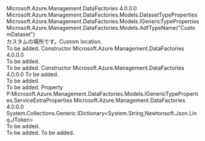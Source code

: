 <Type Name="CustomDataset" FullName="Microsoft.Azure.Management.DataFactories.Models.CustomDataset">
  <TypeSignature Language="C#" Value="public sealed class CustomDataset : Microsoft.Azure.Management.DataFactories.Models.DatasetTypeProperties, Microsoft.Azure.Management.DataFactories.Models.IGenericTypeProperties" />
  <TypeSignature Language="ILAsm" Value=".class public auto ansi sealed beforefieldinit CustomDataset extends Microsoft.Azure.Management.DataFactories.Models.DatasetTypeProperties implements class Microsoft.Azure.Management.DataFactories.Models.IGenericTypeProperties" />
  <TypeSignature Language="DocId" Value="T:Microsoft.Azure.Management.DataFactories.Models.CustomDataset" />
  <TypeSignature Language="VB.NET" Value="Public NotInheritable Class CustomDataset&#xA;Inherits DatasetTypeProperties&#xA;Implements IGenericTypeProperties" />
  <TypeSignature Language="F#" Value="type CustomDataset = class&#xA;    inherit DatasetTypeProperties&#xA;    interface IGenericTypeProperties" />
  <AssemblyInfo>
    <AssemblyName>Microsoft.Azure.Management.DataFactories</AssemblyName>
    <AssemblyVersion>4.0.0.0</AssemblyVersion>
  </AssemblyInfo>
  <Base>
    <BaseTypeName>Microsoft.Azure.Management.DataFactories.Models.DatasetTypeProperties</BaseTypeName>
  </Base>
  <Interfaces>
    <Interface>
      <InterfaceName>Microsoft.Azure.Management.DataFactories.Models.IGenericTypeProperties</InterfaceName>
    </Interface>
  </Interfaces>
  <Attributes>
    <Attribute>
      <AttributeName>Microsoft.Azure.Management.DataFactories.Models.AdfTypeName("CustomDataset")</AttributeName>
    </Attribute>
  </Attributes>
  <Docs>
    <summary>
            <span data-ttu-id="55796-101">カスタムの場所です。</span><span class="sxs-lookup"><span data-stu-id="55796-101">Custom location.</span></span>
            </summary>
    <remarks>To be added.</remarks>
  </Docs>
  <Members>
    <Member MemberName=".ctor">
      <MemberSignature Language="C#" Value="public CustomDataset ();" />
      <MemberSignature Language="ILAsm" Value=".method public hidebysig specialname rtspecialname instance void .ctor() cil managed" />
      <MemberSignature Language="DocId" Value="M:Microsoft.Azure.Management.DataFactories.Models.CustomDataset.#ctor" />
      <MemberSignature Language="VB.NET" Value="Public Sub New ()" />
      <MemberType>Constructor</MemberType>
      <AssemblyInfo>
        <AssemblyName>Microsoft.Azure.Management.DataFactories</AssemblyName>
        <AssemblyVersion>4.0.0.0</AssemblyVersion>
      </AssemblyInfo>
      <Parameters />
      <Docs>
        <summary>To be added.</summary>
        <remarks>To be added.</remarks>
      </Docs>
    </Member>
    <Member MemberName=".ctor">
      <MemberSignature Language="C#" Value="public CustomDataset (System.Collections.Generic.IDictionary&lt;string,Newtonsoft.Json.Linq.JToken&gt; serviceExtraProperties);" />
      <MemberSignature Language="ILAsm" Value=".method public hidebysig specialname rtspecialname instance void .ctor(class System.Collections.Generic.IDictionary`2&lt;string, class Newtonsoft.Json.Linq.JToken&gt; serviceExtraProperties) cil managed" />
      <MemberSignature Language="DocId" Value="M:Microsoft.Azure.Management.DataFactories.Models.CustomDataset.#ctor(System.Collections.Generic.IDictionary{System.String,Newtonsoft.Json.Linq.JToken})" />
      <MemberSignature Language="VB.NET" Value="Public Sub New (serviceExtraProperties As IDictionary(Of String, JToken))" />
      <MemberSignature Language="F#" Value="new Microsoft.Azure.Management.DataFactories.Models.CustomDataset : System.Collections.Generic.IDictionary&lt;string, Newtonsoft.Json.Linq.JToken&gt; -&gt; Microsoft.Azure.Management.DataFactories.Models.CustomDataset" Usage="new Microsoft.Azure.Management.DataFactories.Models.CustomDataset serviceExtraProperties" />
      <MemberType>Constructor</MemberType>
      <AssemblyInfo>
        <AssemblyName>Microsoft.Azure.Management.DataFactories</AssemblyName>
        <AssemblyVersion>4.0.0.0</AssemblyVersion>
      </AssemblyInfo>
      <Parameters>
        <Parameter Name="serviceExtraProperties" Type="System.Collections.Generic.IDictionary&lt;System.String,Newtonsoft.Json.Linq.JToken&gt;" />
      </Parameters>
      <Docs>
        <param name="serviceExtraProperties">To be added.</param>
        <summary>To be added.</summary>
        <remarks>To be added.</remarks>
      </Docs>
    </Member>
    <Member MemberName="ServiceExtraProperties">
      <MemberSignature Language="C#" Value="public System.Collections.Generic.IDictionary&lt;string,Newtonsoft.Json.Linq.JToken&gt; ServiceExtraProperties { get; set; }" />
      <MemberSignature Language="ILAsm" Value=".property instance class System.Collections.Generic.IDictionary`2&lt;string, class Newtonsoft.Json.Linq.JToken&gt; ServiceExtraProperties" />
      <MemberSignature Language="DocId" Value="P:Microsoft.Azure.Management.DataFactories.Models.CustomDataset.ServiceExtraProperties" />
      <MemberSignature Language="VB.NET" Value="Public Property ServiceExtraProperties As IDictionary(Of String, JToken)" />
      <MemberSignature Language="F#" Value="member this.ServiceExtraProperties : System.Collections.Generic.IDictionary&lt;string, Newtonsoft.Json.Linq.JToken&gt; with get, set" Usage="Microsoft.Azure.Management.DataFactories.Models.CustomDataset.ServiceExtraProperties" />
      <MemberType>Property</MemberType>
      <Implements>
        <InterfaceMember>P:Microsoft.Azure.Management.DataFactories.Models.IGenericTypeProperties.ServiceExtraProperties</InterfaceMember>
      </Implements>
      <AssemblyInfo>
        <AssemblyName>Microsoft.Azure.Management.DataFactories</AssemblyName>
        <AssemblyVersion>4.0.0.0</AssemblyVersion>
      </AssemblyInfo>
      <ReturnValue>
        <ReturnType>System.Collections.Generic.IDictionary&lt;System.String,Newtonsoft.Json.Linq.JToken&gt;</ReturnType>
      </ReturnValue>
      <Docs>
        <summary>To be added.</summary>
        <value>To be added.</value>
        <remarks>To be added.</remarks>
      </Docs>
    </Member>
  </Members>
</Type>